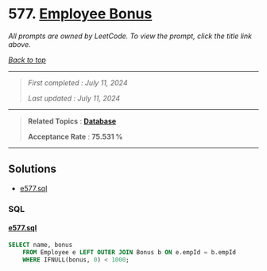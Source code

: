 # 577. [Employee Bonus](<https://leetcode.com/problems/employee-bonus>)

*All prompts are owned by LeetCode. To view the prompt, click the title link above.*

*[Back to top](<../README.md>)*

------

> *First completed : July 11, 2024*
>
> *Last updated : July 11, 2024*

------

> **Related Topics** : **[Database](<by_topic/Database.md>)**
>
> **Acceptance Rate** : **75.531 %**

------

## Solutions

- [e577.sql](<../my-submissions/e577.sql>)
### SQL
#### [e577.sql](<../my-submissions/e577.sql>)
```SQL
SELECT name, bonus
    FROM Employee e LEFT OUTER JOIN Bonus b ON e.empId = b.empId
    WHERE IFNULL(bonus, 0) < 1000;
```

